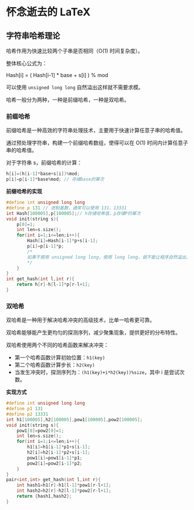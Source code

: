 # 怀念逝去的 LaTeX

## 字符串哈希理论

哈希作用为快速比较两个子串是否相同（O(1) 时间复杂度）。

整体核心公式为：

Hash[i] = ( Hash[i-1] * base + s[i] ) % mod

可以使用 `unsigned long long` 自然溢出这样就不需要求模。

哈希一般分为两种，一种是前缀哈希，一种是双哈希。

### 前缀哈希

前缀哈希是一种高效的字符串处理技术，主要用于快速计算任意子串的哈希值。

通过预处理字符串，构建一个前缀哈希数组，使得可以在 O(1) 时间内计算任意子串的哈希值。

对于字符串 s，前缀哈希的计算：

```cpp
h[i]=(h[i-1]*base+s[i])%mod;
p[i]=p[i-1]*base%mod; // 存储base的幂次
```

**前缀哈希的实现**

```cpp
#define int unsigned long long
#define p 131 // 进制基数，通常可以使用 131、13331
int Hash[100005],p[100005];// h存储哈希值，p存储P的幂次
void init(string s){
	p[0]=1;
	int len=s.size();
	for(int i=1;i<=len;i++){
		Hash[i]=Hash[i-1]*p+s[i-1];
		p[i]=p[i-1]*p;
		/*
		如果不使用 unsigned long long，使用 long long，就不能让程序自然溢出，需要对数组进行取模。
		*/
	}
}
int get_hash(int l,int r){
	return h[r]-h[l-1]*p[r-l+1];
}
```

### 双哈希

双哈希是一种用于解决哈希冲突的高级技术，比单一哈希更可靠。

双哈希能够能产生更均匀的探测序列，减少聚集现象，提供更好的分布特性。

双哈希使用两个不同的哈希函数来解决冲突：

- 第一个哈希函数计算初始位置：`h1(key)`
- 第二个哈希函数计算步长：`h2(key)`
- 当发生冲突时，探测序列为：`(h1(key)+i*h2(key))%size`，其中 i 是尝试次数。

**实现方式**

```cpp
#define int unsigned long long
#define p1 131
#define p2 13331
int h1[100005],h2[100005],pow1[100005],pow2[100005];
void init(string s){
	pow1[0]=pow2[0]=1;
	int len=s.size();
	for(int i=1;i<=len;i++){
		h1[i]=h1[i-1]*p1+s[i-1];
		h2[i]=h2[i-1]*p2+s[i-1];
		pow1[i]=pow1[i-1]*p1;
		pow2[i]=pow2[i-1]*p2;
	}
}
pair<int,int> get_hash(int l,int r){
	int hash1=h1[r]-h1[l-1]*pow1[r-l+1];
	int hash2=h2[r]-h2[l-1]*pow2[r-l+1];
	return {hash1,hash2};
}
```


